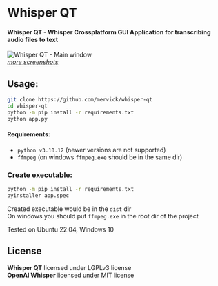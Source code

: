# Whisper QT
#### Whisper QT - Whisper Crossplatform GUI Application for transcribing audio files to text

![Whisper QT - Main window](https://github.com/mervick/whisper-qt/assets/2429298/96585787-5128-451f-b315-a5664e4c3971)  
*[more screenshots](screenshots.md)*

## Usage:

```sh
git clone https://github.com/mervick/whisper-qt
cd whisper-qt
python -m pip install -r requirements.txt
python app.py
```

#### Requirements:

- `python v3.10.12` (newer versions are not supported)
- `ffmpeg` (on windows `ffmpeg.exe` should be in the same dir)


### Create executable:

```sh
python -m pip install -r requirements.txt
pyinstaller app.spec
```

Created executable would be in the `dist` dir  
On windows you should put `ffmpeg.exe` in the root dir of the project

Tested on Ubuntu 22.04, Windows 10

## License

**Whisper QT** licensed under LGPLv3 license  
**OpenAI Whisper** licensed under MIT license  




